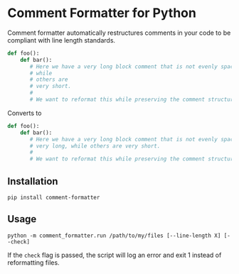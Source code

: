 # Comment Formatter for Python

Comment formatter automatically restructures comments in your code to be compliant
with line length standards.

```python
def foo():
    def bar():
       # Here we have a very long block comment that is not evenly spaced. We see that some lines are very long,
       # while
       # others are
       # very short.
       #
       # We want to reformat this while preserving the comment structure
```
Converts to

```python
def foo():
    def bar():
       # Here we have a very long block comment that is not evenly spaced. We see that some lines are
       # very long, while others are very short.
       #
       # We want to reformat this while preserving the comment structure
```

## Installation

```
pip install comment-formatter
```


## Usage

```
python -m comment_formatter.run /path/to/my/files [--line-length X] [--check]
```

If the `check` flag is passed, the script will log an error and exit 1 instead of reformatting files.
